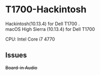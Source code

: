 # T1700-Hackintosh
Hackintosh(10.13.4) for Dell T1700 .   
macOS High Sierra (10.13.4) for Dell T1700

CPU: Intel Core i7 4770


## Issues
~~Board-in Audio~~ 
